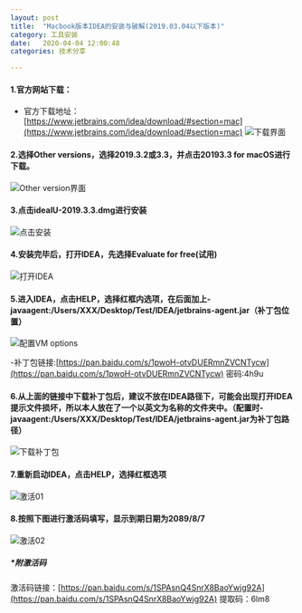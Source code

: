 ```yaml
---
layout: post
title:  "Macbook版本IDEA的安装与破解(2019.03.04以下版本)"
category: 工具安装
date:   2020-04-04 12:00:48
categories: 技术分享

---
```


#### 1.官方网站下载：

- 官方下载地址：[https://www.jetbrains.com/idea/download/#section=mac](https://www.jetbrains.com/idea/download/#section=mac)
![下载界面](https://img-blog.csdnimg.cn/20200406170108872.png?x-oss-process=image/watermark,type_ZmFuZ3poZW5naGVpdGk,shadow_10,text_aHR0cHM6Ly9ibG9nLmNzZG4ubmV0L0x1X0dYaW4=,size_16,color_FFFFFF,t_70)

#### 2.选择Other versions，选择2019.3.2或3.3，并点击20193.3 for macOS进行下载。

![Other version界面](https://img-blog.csdnimg.cn/20200406172022704.png?x-oss-process=image/watermark,type_ZmFuZ3poZW5naGVpdGk,shadow_10,text_aHR0cHM6Ly9ibG9nLmNzZG4ubmV0L0x1X0dYaW4=,size_16,color_FFFFFF,t_70)

#### 3.点击ideaIU-2019.3.3.dmg进行安装
![点击安装](https://img-blog.csdnimg.cn/2020040617342061.png?x-oss-process=image/watermark,type_ZmFuZ3poZW5naGVpdGk,shadow_10,text_aHR0cHM6Ly9ibG9nLmNzZG4ubmV0L0x1X0dYaW4=,size_16,color_FFFFFF,t_70)

#### 4.安装完毕后，打开IDEA，先选择Evaluate for free(试用)

![打开IDEA](https://img-blog.csdnimg.cn/20200406174200333.png?x-oss-process=image/watermark,type_ZmFuZ3poZW5naGVpdGk,shadow_10,text_aHR0cHM6Ly9ibG9nLmNzZG4ubmV0L0x1X0dYaW4=,size_16,color_FFFFFF,t_70)

#### 5.进入IDEA，点击HELP，选择红框内选项，在后面加上-javaagent:/Users/XXX/Desktop/Test/IDEA/jetbrains-agent.jar（补丁包位置）

![配置VM options](https://img-blog.csdnimg.cn/2020040617561020.png?x-oss-process=image/watermark,type_ZmFuZ3poZW5naGVpdGk,shadow_10,text_aHR0cHM6Ly9ibG9nLmNzZG4ubmV0L0x1X0dYaW4=,size_16,color_FFFFFF,t_70)

-补丁包链接:[https://pan.baidu.com/s/1pwoH-otvDUERmnZVCNTycw](https://pan.baidu.com/s/1pwoH-otvDUERmnZVCNTycw)  密码:4h9u

#### 6.从上面的链接中下载补丁包后，建议不放在IDEA路径下，可能会出现打开IDEA提示文件损坏，所以本人放在了一个以英文为名称的文件夹中。（配置时-javaagent:/Users/XXX/Desktop/Test/IDEA/jetbrains-agent.jar为补丁包路径）

![下载补丁包](https://img-blog.csdnimg.cn/20200406181102233.png?x-oss-process=image/watermark,type_ZmFuZ3poZW5naGVpdGk,shadow_10,text_aHR0cHM6Ly9ibG9nLmNzZG4ubmV0L0x1X0dYaW4=,size_16,color_FFFFFF,t_70)

#### 7.重新启动IDEA，点击HELP，选择红框选项

![激活01](https://img-blog.csdnimg.cn/20200406181250433.png?x-oss-process=image/watermark,type_ZmFuZ3poZW5naGVpdGk,shadow_10,text_aHR0cHM6Ly9ibG9nLmNzZG4ubmV0L0x1X0dYaW4=,size_16,color_FFFFFF,t_70)

#### 8.按照下图进行激活码填写，显示到期日期为2089/8/7

![激活02](https://img-blog.csdnimg.cn/202004061815063.png?x-oss-process=image/watermark,type_ZmFuZ3poZW5naGVpdGk,shadow_10,text_aHR0cHM6Ly9ibG9nLmNzZG4ubmV0L0x1X0dYaW4=,size_16,color_FFFFFF,t_70)

##### *附激活码

激活码链接：[https://pan.baidu.com/s/1SPAsnQ4SnrX8BaoYwjg92A](https://pan.baidu.com/s/1SPAsnQ4SnrX8BaoYwjg92A) 
提取码：6lm8



